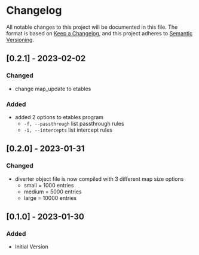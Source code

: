 # Changelog

All notable changes to this project will be documented in this file. The format is based on [Keep a Changelog](https://keepachangelog.com/en/1.0.0/), and this project adheres to [Semantic Versioning](https://semver.org/spec/v2.0.0.html).


## [0.2.1] - 2023-02-02

### Changed

- change map_update to etables

### Added 

- added 2 options to etables program
    - `-f, --passthrough`    list passthrough rules <optional list>
    - `-i, --intercepts`     list intercept rules <optional for list>

## [0.2.0] - 2023-01-31

### Changed

- diverter object file is now compiled with 3 different map size options
    - small  = 1000  entries
    - medium = 5000  entries
    - large  = 10000 entries

## [0.1.0] - 2023-01-30

### Added 

- Initial Version

